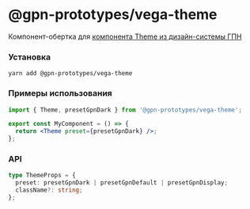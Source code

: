 # @gpn-prototypes/vega-theme

Компонент-обертка для [компонента Theme из дизайн-системы ГПН](https://gpn-prototypes.github.io/ui-kit/?path=/docsx/ui-kit-theme--documentation)

### Установка

```
yarn add @gpn-prototypes/vega-theme
```

### Примеры использования

```jsx
import { Theme, presetGpnDark } from '@gpn-prototypes/vega-theme';

export const MyComponent = () => {
  return <Theme preset={presetGpnDark} />;
};
```

### API

```ts
type ThemeProps = {
  preset: presetGpnDark | presetGpnDefault | presetGpnDisplay;
  className?: string;
};
```
